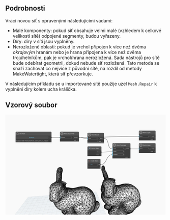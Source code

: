 ## Podrobnosti
Vrací novou síť s opravenými následujícími vadami:
- Malé komponenty: pokud síť obsahuje velmi malé (vzhledem k celkové velikosti sítě) odpojené segmenty, budou vyřazeny.
- Díry: díry v síti jsou vyplněny.
- Nerozložené oblasti: pokud je vrchol připojen k více než dvěma *okrajovým* hranám nebo je hrana připojena k více než dvěma trojúhelníkům, pak je vrchol/hrana nerozložená. Sada nástrojů pro sítě bude odebírat geometrii, dokud nebude síť rozložená.
Tato metoda se snaží zachovat co nejvíce z původní sítě, na rozdíl od metody MakeWatertight, která síť převzorkuje.

V následujícím příkladu se u importované sítě použije uzel `Mesh.Repair` k vyplnění díry kolem ucha králíčka.

## Vzorový soubor

![Example](./Autodesk.DesignScript.Geometry.Mesh.Repair_img.jpg)
